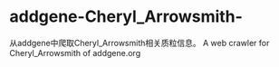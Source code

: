 # addgene-Cheryl_Arrowsmith-
从addgene中爬取Cheryl_Arrowsmith相关质粒信息。 A web crawler for Cheryl_Arrowsmith of addgene.org

